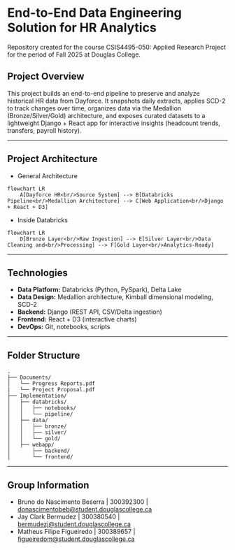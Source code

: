 # End-to-End Data Engineering Solution for HR Analytics

Repository created for the course CSIS4495-050: Applied Research Project for the period of Fall 2025 at Douglas College.

## Project Overview

This project builds an end-to-end pipeline to preserve and analyze historical HR data from Dayforce. It snapshots daily extracts, applies SCD-2 to track changes over time, organizes data via the Medallion (Bronze/Silver/Gold) architecture, and exposes curated datasets to a lightweight Django + React app for interactive insights (headcount trends, transfers, payroll history).

---

## Project Architecture

- General Architecture
```mermaid
flowchart LR
    A[Dayforce HR<br/>Source System] --> B[Databricks Pipeline<br/>Medallion Architecture] --> C[Web Application<br/>Django + React + D3]
```

- Inside Databricks
```mermaid
flowchart LR
    D[Bronze Layer<br/>Raw Ingestion] --> E[Silver Layer<br/>Data Cleaning and<br/>Processing] --> F[Gold Layer<br/>Analytics-Ready]
```


---

## Technologies
- **Data Platform:** Databricks (Python, PySpark), Delta Lake
- **Data Design:** Medallion architecture, Kimball dimensional modeling, SCD-2
- **Backend:** Django (REST API, CSV/Delta ingestion)
- **Frontend:** React + D3 (interactive charts)
- **DevOps:** Git, notebooks, scripts

---

## Folder Structure

```
.
├── Documents/
│   └── Progress Reports.pdf
|   └── Project Proposal.pdf
├── Implementation/
│   ├── databricks/
│   │   ├── notebooks/
│   │   └── pipeline/
│   ├── data/
│   │   ├── bronze/
│   │   ├── silver/
│   │   └── gold/
│   ├── webapp/
│       ├── backend/
│       └── frontend/

```

---

## Group Information

- Bruno do Nascimento Beserra   | 300392300 | donascimentobeb@student.douglascollege.ca
- Jay Clark Bermudez 		    | 300380540 | bermudezj@student.douglascollege.ca
- Matheus Filipe Figueiredo 	| 300389657 | figueiredom@student.douglascollege.ca
